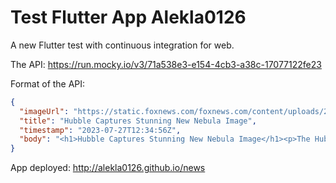 # Test Flutter App Alekla0126

A new Flutter test with continuous integration for web.

The API: https://run.mocky.io/v3/71a538e3-e154-4cb3-a38c-17077122fe23

Format of the API: 


```json
{   
  "imageUrl": "https://static.foxnews.com/foxnews.com/content/uploads/2023/02/Tarantula.jpg",
  "title": "Hubble Captures Stunning New Nebula Image",
  "timestamp": "2023-07-27T12:34:56Z",
  "body": "<h1>Hubble Captures Stunning New Nebula Image</h1><p>The Hubble Space Telescope has..."
}
```

App deployed: http://alekla0126.github.io/news
